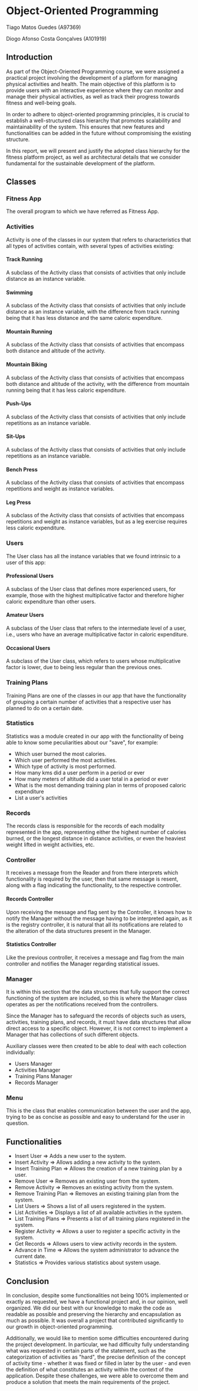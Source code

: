 
# Object-Oriented Programming

Tiago Matos Guedes (A97369)

Diogo Afonso Costa Gonçalves (A101919)

## Introduction
As part of the Object-Oriented Programming course, we were assigned a practical project involving the development of a platform for managing physical activities and health. The main objective of this platform is to provide users with an interactive experience where they can monitor and manage their physical activities, as well as track their progress towards fitness and well-being goals.

In order to adhere to object-oriented programming principles, it is crucial to establish a well-structured class hierarchy that promotes scalability and maintainability of the system. This ensures that new features and functionalities can be added in the future without compromising the existing structure.

In this report, we will present and justify the adopted class hierarchy for the fitness platform project, as well as architectural details that we consider fundamental for the sustainable development of the platform.

## Classes

### Fitness App

The overall program to which we have referred as Fitness App.

### Activities

Activity is one of the classes in our system that refers to characteristics that all types of activities contain, with several types of activities existing:

#### Track Running

A subclass of the Activity class that consists of activities that only include distance as an instance variable.

#### Swimming

A subclass of the Activity class that consists of activities that only include distance as an instance variable, with the difference from track running being that it has less distance and the same caloric expenditure.

#### Mountain Running

A subclass of the Activity class that consists of activities that encompass both distance and altitude of the activity.

#### Mountain Biking

A subclass of the Activity class that consists of activities that encompass both distance and altitude of the activity, with the difference from mountain running being that it has less caloric expenditure.

#### Push-Ups

A subclass of the Activity class that consists of activities that only include repetitions as an instance variable.

#### Sit-Ups

A subclass of the Activity class that consists of activities that only include repetitions as an instance variable.

#### Bench Press

A subclass of the Activity class that consists of activities that encompass repetitions and weight as instance variables.

#### Leg Press

A subclass of the Activity class that consists of activities that encompass repetitions and weight as instance variables, but as a leg exercise requires less caloric expenditure.

### Users

The User class has all the instance variables that we found intrinsic to a user of this app:

#### Professional Users

A subclass of the User class that defines more experienced users, for example, those with the highest multiplicative factor and therefore higher caloric expenditure than other users.

#### Amateur Users

A subclass of the User class that refers to the intermediate level of a user, i.e., users who have an average multiplicative factor in caloric expenditure.

#### Occasional Users

A subclass of the User class, which refers to users whose multiplicative factor is lower, due to being less regular than the previous ones.

### Training Plans

Training Plans are one of the classes in our app that have the functionality of grouping a certain number of activities that a respective user has planned to do on a certain date.

### Statistics

Statistics was a module created in our app with the functionality of being able to know some peculiarities about our "save", for example:

- Which user burned the most calories.
- Which user performed the most activities.
- Which type of activity is most performed.
- How many kms did a user perform in a period or ever
- How many meters of altitude did a user total in a period or ever
- What is the most demanding training plan in terms of proposed caloric expenditure
- List a user's activities

### Records

The records class is responsible for the records of each modality represented in the app, representing either the highest number of calories burned, or the longest distance in distance activities, or even the heaviest weight lifted in weight activities, etc.

### Controller

It receives a message from the Reader and from there interprets which functionality is required by the user, then that same message is resent, along with a flag indicating the functionality, to the respective controller.

#### Records Controller

Upon receiving the message and flag sent by the Controller, it knows how to notify the Manager without the message having to be interpreted again, as it is the registry controller, it is natural that all its notifications are related to the alteration of the data structures present in the Manager.

#### Statistics Controller

Like the previous controller, it receives a message and flag from the main controller and notifies the Manager regarding statistical issues.

### Manager

It is within this section that the data structures that fully support the correct functioning of the system are included, so this is where the Manager class operates as per the notifications received from the controllers.

Since the Manager has to safeguard the records of objects such as users, activities, training plans, and records, it must have data structures that allow direct access to a specific object. However, it is not correct to implement a Manager that has collections of such different objects.

Auxiliary classes were then created to be able to deal with each collection individually:

- Users Manager
- Activities Manager
- Training Plans Manager
- Records Manager

### Menu

This is the class that enables communication between the user and the app, trying to be as concise as possible and easy to understand for the user in question.

## Functionalities

- Insert User ⇒ Adds a new user to the system.
- Insert Activity ⇒ Allows adding a new activity to the system.
- Insert Training Plan ⇒ Allows the creation of a new training plan by a user.
- Remove User ⇒ Removes an existing user from the system.
- Remove Activity ⇒ Removes an existing activity from the system.
- Remove Training Plan ⇒ Removes an existing training plan from the system.
- List Users ⇒ Shows a list of all users registered in the system.
- List Activities ⇒ Displays a list of all available activities in the system.
- List Training Plans ⇒ Presents a list of all training plans registered in the system.
- Register Activity ⇒ Allows a user to register a specific activity in the system.
- Get Records ⇒ Allows users to view activity records in the system.
- Advance in Time ⇒ Allows the system administrator to advance the current date.
- Statistics ⇒ Provides various statistics about system usage.

## Conclusion

In conclusion, despite some functionalities not being 100% implemented or exactly as requested, we have a functional project and, in our opinion, well organized. We did our best with our knowledge to make the code as readable as possible and preserving the hierarchy and encapsulation as much as possible. It was overall a project that contributed significantly to our growth in object-oriented programming.

Additionally, we would like to mention some difficulties encountered during the project development. In particular, we had difficulty fully understanding what was requested in certain parts of the statement, such as the categorization of activities as "hard", the precise definition of the concept of activity time - whether it was fixed or filled in later by the user - and even the definition of what constitutes an activity within the context of the application. Despite these challenges, we were able to overcome them and produce a solution that meets the main requirements of the project.
